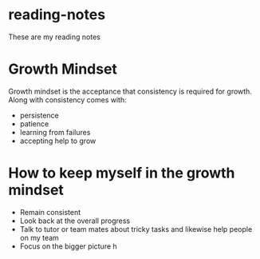 # reading-notes
These are my reading notes

# Growth Mindset 

Growth mindset is the acceptance that consistency is required for growth. 
Along with consistency comes with: 
- persistence
- patience
- learning from failures
- accepting help to grow

# How to keep myself in the growth mindset 
- Remain consistent
- Look back at the overall progress
- Talk to tutor or team mates about tricky tasks and likewise help people on my team
- Focus on the bigger picture
h
